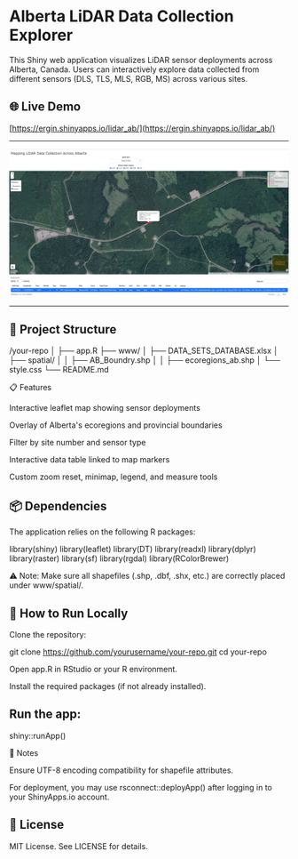 # Alberta LiDAR Data Collection Explorer

This Shiny web application visualizes LiDAR sensor deployments across Alberta, Canada. Users can interactively explore data collected from different sensors (DLS, TLS, MLS, RGB, MS) across various sites.

## 🌐 Live Demo

[https://ergin.shinyapps.io/lidar_ab/](https://ergin.shinyapps.io/lidar_ab/)

---

![App Screenshot](www/ss.jpg)

---

## 📂 Project Structure

/your-repo
│
├── app.R
├── www/
│   ├── DATA_SETS_DATABASE.xlsx
│   ├── spatial/
│   │   ├── AB_Boundry.shp
│   │   ├── ecoregions_ab.shp
│   └── style.css
└── README.md

📋 Features

Interactive leaflet map showing sensor deployments

Overlay of Alberta's ecoregions and provincial boundaries

Filter by site number and sensor type

Interactive data table linked to map markers

Custom zoom reset, minimap, legend, and measure tools

## 📦 Dependencies

The application relies on the following R packages:

library(shiny)
library(leaflet)
library(DT)
library(readxl)
library(dplyr)
library(raster)
library(sf)
library(rgdal)
library(RColorBrewer)

⚠️ Note: Make sure all shapefiles (.shp, .dbf, .shx, etc.) are correctly placed under www/spatial/.

## 🚀 How to Run Locally

Clone the repository:

git clone https://github.com/yourusername/your-repo.git
cd your-repo

Open app.R in RStudio or your R environment.

Install the required packages (if not already installed).

## Run the app:

shiny::runApp()

📌 Notes

Ensure UTF-8 encoding compatibility for shapefile attributes.

For deployment, you may use rsconnect::deployApp() after logging in to your ShinyApps.io account.

## 📄 License

MIT License. See LICENSE for details.

